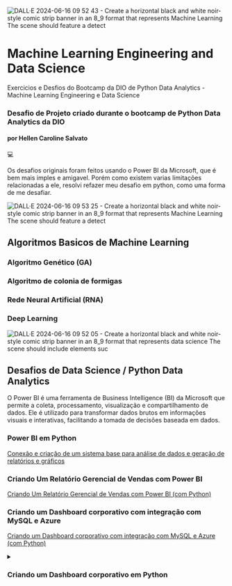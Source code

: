 
![DALL·E 2024-06-16 09 52 43 - Create a horizontal black and white noir-style comic strip banner in an 8_9 format that represents Machine Learning  The scene should feature a detect](https://github.com/carolhcs/ML-Engineering-Data-Science/assets/14095834/cc78d52b-01ac-419a-a0fa-363f66de0e79)

# Machine Learning Engineering and Data Science
Exercicios e Desfios do Bootcamp da DIO de Python Data Analytics - Machine Learning Engineering e Data Science
### Desafio de Projeto criado durante o bootcamp de Python Data Analytics da DIO
#### por Hellen Caroline Salvato
💻

Os desafios originais foram feitos usando o Power BI da Microsoft, que é bem mais imples e amigavel. Porém como existem varias limitações relacionadas a ele, resolvi refazer meu desafio em python, como uma forma de me desafiar.



![DALL·E 2024-06-16 09 53 25 - Create a horizontal black and white noir-style comic strip banner in an 8_9 format that represents Machine Learning  The scene should feature a detect](https://github.com/carolhcs/ML-Engineering-Data-Science/assets/14095834/ffc133d8-bc43-42c4-af03-eab23b349f1f)

## Algoritmos Basicos de Machine Learning


### Algoritmo Genético (GA)


### Algoritmo de colonia de formigas


### Rede Neural Artificial (RNA)


### Deep Learning




![DALL·E 2024-06-16 09 52 05 - Create a horizontal black and white noir-style comic strip banner in an 8_9 format that represents data science  The scene should include elements suc](https://github.com/carolhcs/ML-Engineering-Data-Science/assets/14095834/9fa620c5-d7cb-42f4-b712-59a1190fa45f)

## Desafios de Data Science / Python Data Analytics
O Power BI é uma ferramenta de Business Intelligence (BI) da Microsoft que permite a coleta, processamento, visualização e compartilhamento de dados. Ele é utilizado para transformar dados brutos em informações visuais e interativas, facilitando a tomada de decisões baseada em dados. 

### Power BI em Python
[Conexão e criação de um sistema base para análise de dados e geração de relatórios e gráficos](https://github.com/carolhcs/ML-Engineering-Data-Science/blob/main/PowerBI_Python.ipynb)

### Criando Um Relatório Gerencial de Vendas com Power BI
[Criando Um Relatório Gerencial de Vendas com Power BI (com Python)](https://github.com/carolhcs/ML-Engineering-Data-Science/blob/main/PowerBI_Python_01.ipynb)

### Criando um Dashboard corporativo com integração com MySQL e Azure

[Criando um Dashboard corporativo com integração com MySQL e Azure (com Python)](https://github.com/carolhcs/ML-Engineering-Data-Science/blob/main/PowerBI_Python_02.ipynb)

<details>
    <summary><h3>Criando um Dashboard corporativo em Python</h3></summary>
As ferramentas principais utilizadas são:

- **MySQL**: Para o banco de dados.
- **SQLAlchemy**: Para conexão ao banco de dados MySQL.
- **Pandas**: Para manipulação de dados.
- **Dash**: Para criar o dashboard web interativo.
- **Plotly**: Para visualização de dados.

### 1. Criando uma Instância do MySQL na Azure

Primeiro, é necessário criar uma instância do MySQL no Azure. Este passo envolve configurações no portal do Azure e não pode ser feito diretamente por código Python. Consulte a [documentação oficial](https://docs.microsoft.com/en-us/azure/mysql/quickstart-create-mysql-server-database-portal) para instruções detalhadas.

### 2. Explorando o Recurso - Instância do MySQL

Depois de criar a instância, você deve configurar os detalhes de conexão (host, user, password, database).

### 3. Se Conectando ao Banco de Dados com Cloud Shell

Para testar a conexão ao banco de dados, utilize o Azure Cloud Shell com comandos como:

```shell
mysql -h your-server.mysql.database.azure.com -u your-username@your-server -p
```

### 4. Criando Regra no Firewall na Azure para Acesso ao Banco de Dados

Configure uma regra no firewall para permitir conexões do seu IP. Isso pode ser feito através do portal do Azure na seção de configurações do banco de dados MySQL.

### 5. Conectando ao MySQL no Azure Utilizando Workbench

Teste a conexão utilizando o MySQL Workbench ou outro cliente de banco de dados para garantir que está tudo funcionando.

### 6. Integrando Power BI com MySQL na Azure

Vamos traduzir esta etapa para Python, integrando nosso banco de dados MySQL com um dashboard criado com Dash.

### Passo a Passo em Python

#### Conectando ao Banco de Dados MySQL

Instale as bibliotecas necessárias:
```bash
pip install pandas sqlalchemy dash plotly
```

```python
import pandas as pd
from sqlalchemy import create_engine

# Configurar a string de conexão ao MySQL no Azure
db_user = 'your-username@your-server'
db_password = 'your-password'
db_host = 'your-server.mysql.database.azure.com'
db_name = 'your-database-name'

connection_string = f'mysql+pymysql://{db_user}:{db_password}@{db_host}/{db_name}'
engine = create_engine(connection_string)

# Ler dados do banco de dados
query = "SELECT * FROM your_table"
df = pd.read_sql(query, engine)
```

#### Criando o Dashboard com Dash

```python
import dash
import dash_core_components as dcc
import dash_html_components as html
from dash.dependencies import Input, Output
import plotly.express as px

app = dash.Dash(__name__)

# Layout do dashboard
app.layout = html.Div([
    html.H1("Dashboard Corporativo"),
    dcc.Dropdown(
        id='filter-dropdown',
        options=[{'label': item, 'value': item} for item in df['your_column'].unique()],
        value=df['your_column'].unique()[0]
    ),
    dcc.Graph(id='example-graph')
])

# Callback para atualizar o gráfico com base no filtro selecionado
@app.callback(
    Output('example-graph', 'figure'),
    [Input('filter-dropdown', 'value')]
)
def update_graph(selected_value):
    filtered_df = df[df['your_column'] == selected_value]
    fig = px.bar(filtered_df, x='x_column', y='y_column', title='Seu Gráfico')
    return fig

if __name__ == '__main__':
    app.run_server(debug=True)
```

### Considerações Finais

Para um deployment em produção, considere utilizar serviços de hospedagem que suportem aplicações Python, como Heroku, AWS, ou Azure App Service. Certifique-se de proteger suas credenciais e seguir boas práticas de segurança ao configurar sua aplicação e banco de dados.

</details>

